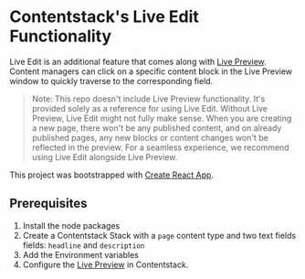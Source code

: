 # Contentstack's Live Edit Functionality

Live Edit is an additional feature that comes along with [Live Preview](https://www.youtube.com/watch?v=SDZ8tR01yXw). Content managers can click on a specific content block in the Live Preview window to quickly traverse to the corresponding field.

> Note: This repo doesn't include Live Preview functionality. It's provided solely as a reference for using Live Edit. Without Live Preview, Live Edit might not fully make sense. When you are creating a new page, there won't be any published content, and on already published pages, any new blocks or content changes won't be reflected in the preview. For a seamless experience, we recommend using Live Edit alongside Live Preview.


This project was bootstrapped with [Create React App](https://github.com/facebook/create-react-app).

## Prerequisites

1. Install the node packages
2. Create a Contentstack Stack with a `page` content type and two text fields fields: `headline` and `description`
3. Add the Environment variables
4. Configure the [Live Preview](https://www.contentstack.com/docs/developers/set-up-live-preview) in Contentstack.